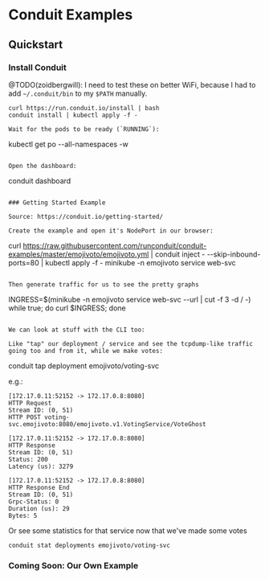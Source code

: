 # Conduit Examples

## Quickstart

### Install Conduit

@TODO(zoidbergwill): I need to test these on better WiFi, because I had to add `~/.conduit/bin` to my `$PATH` manually.

```
curl https://run.conduit.io/install | bash
conduit install | kubectl apply -f -

Wait for the pods to be ready (`RUNNING`):
```
kubectl get po --all-namespaces -w
```

Open the dashboard:
```
conduit dashboard
```

### Getting Started Example

Source: https://conduit.io/getting-started/

Create the example and open it's NodePort in our browser:

```
curl https://raw.githubusercontent.com/runconduit/conduit-examples/master/emojivoto/emojivoto.yml | conduit inject - --skip-inbound-ports=80 | kubectl apply -f -
minikube -n emojivoto service web-svc
```

Then generate traffic for us to see the pretty graphs

```
INGRESS=$(minikube -n emojivoto service web-svc --url | cut -f 3 -d / -)
while true; do curl $INGRESS; done
```

We can look at stuff with the CLI too:

Like "tap" our deployment / service and see the tcpdump-like traffic
going too and from it, while we make votes:
```
conduit tap deployment emojivoto/voting-svc

e.g.:
```
[172.17.0.11:52152 -> 172.17.0.8:8080]
HTTP Request
Stream ID: (0, 51)
HTTP POST voting-svc.emojivoto:8080/emojivoto.v1.VotingService/VoteGhost

[172.17.0.11:52152 -> 172.17.0.8:8080]
HTTP Response
Stream ID: (0, 51)
Status: 200
Latency (us): 3279

[172.17.0.11:52152 -> 172.17.0.8:8080]
HTTP Response End
Stream ID: (0, 51)
Grpc-Status: 0
Duration (us): 29
Bytes: 5
```

Or see some statistics for that service now that we've made some votes

```
conduit stat deployments emojivoto/voting-svc
```

### Coming Soon: Our Own Example
